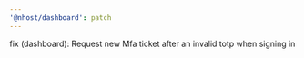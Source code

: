 ```yaml
---
'@nhost/dashboard': patch
---
```


fix (dashboard): Request new Mfa ticket after an invalid totp when signing in
